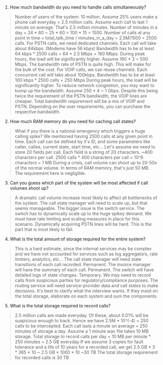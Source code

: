 1. How much bandwidth do you need to handle calls simultaneously?
> Number of users of the system: 10 million. Assume 25% users make a phone call everyday = 2.5 million calls. Assume each call to last 1 minute on average. That's 2.5 million minutes. Number of minutes in a day = 24 * 60 ~ 25 * 60 = 100 * 15 = 1500. Number of calls at any point in time = total_talk_time / minutes_in_a_day = 2.5M/1500 = 2500 calls. For PSTN calls, we need dedicated channels. Each call will take about 64kbps. (Modems have 56 kbps) Bandwidth has to be at least 64 kbps * 2500 calls = 64 * 2.5 Mbps = 160 Mbps. During peak hours, the load will be significantly higher. Assume 160 * 3 ~ 500 Mbps. The bandwidth rate of PSTN is quite high. This will make for the bulk of the cost. For VOIP calls, we can reuse channels. Each concurrent call will take about 100kbps. Bandwidth has to be at least 100 kbps * 2500 calls = 250 Mbps During peak hours, the load will be significantly higher. To reduce network congestion, you may want to bump up the bandwidth. Assume 250 * 4 ~ 1 Gbps. Despite this being twice the requirement of the PSTN bandwidth, the VOIP lines are cheaper. Total bandwidth requirement will be a mix of VOIP and PSTN. Depending on the user requirements, you can purchase the respective bandwidth.
2. How much RAM memory do you need for caching call states? 
> What if you there is a national emergency which triggers a huge calling spike? We mentioned having 2500 calls at any given point in time. Each call can be defined by it's ID, and some parameters like caller, callee, current state, start time, etc… Let's assume we need to store 20 fields per call. Each field is a string of 20 characters. ~400 characters per call. 2500 calls * 400 characters per call = 10^6 characters = 1 MB During a crisis, call volume can shoot up to 20-50x of the normal volume. In terms of RAM memory, that's just 50 MB. The requirement here is negligible.

3. Can you guess which part of the system will be most affected if call volumes shoot up? 
> A dramatic call volume increase most likely to affect all bottlenecks of the system. The call state manager will need to scale up, but that seems manageable. The bigger issue is the switch service. The switch has to dynamically scale up to the huge spikey demand. We must have rate limiting and scaling measures in place for this scenario. Dynamically acquiring PSTN lines will be hard. This is the part that is most likely to fail.
4. What is the total amount of storage required for the entire system?
> This is a hard estimate, since the internal services may be complex and we have not accounted for services such as log aggregators, rate limiters, analytics, etc… The call state manager will need state transitions of each call recorded. Permanent. The invoice manager will have the summary of each call. Permanent. The switch will have detailed logs of state changes. Temporary. We may need to record calls from suspicious parties for regulatory/compliance purposes. The routing service will need service-provider data and call states to make decisions. It's best to clarify what the interview wants. If they insist on the total storage, elaborate on each system and sum the components.
5. What is the total storage required to record calls?
> 2.5 million calls are made everyday. Of these, about 0.01% will be suspicious enough to track. Hence we have 2.5M * 10^(-4) = 250 calls to be intercepted. Each call lasts a minute on average = 250 minutes of storage a day. Assume a 1 minute wav file takes 10 MB storage. Total storage to record calls per day = 10 MB per minute * 250 minutes = 2.5 GB everyday If we assume 3 copies for fault tolerance and a life of 10 years for a recorded call, we get 2.5 GB * 3 * 365 * 10 ~ 2.5 GB * 1000 * 10 ~30 TB The total storage requirement for recorded calls is 30 TB
